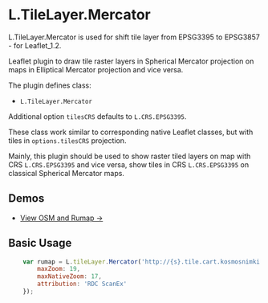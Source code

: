 # L.TileLayer.Mercator

L.TileLayer.Mercator is used for shift tile layer from EPSG3395 to EPSG3857 - for Leaflet_1.2.

Leaflet plugin to draw tile raster layers in Spherical Mercator projection on maps in Elliptical Mercator projection and vice versa.

The plugin defines class:
  * `L.TileLayer.Mercator`

Additional option `tilesCRS` defaults to `L.CRS.EPSG3395`.

These class work similar to corresponding native Leaflet classes, but with tiles in `options.tilesCRS` projection.

Mainly, this plugin should be used to show raster tiled layers on map with CRS `L.CRS.EPSG3395` and vice versa, show tiles in CRS `L.CRS.EPSG3395` on classical Spherical Mercator maps.

## Demos

- [View OSM and Rumap &rarr;](http://scanex.github.io/L.TileLayer.Mercator/index.html)

## Basic Usage

```js
    var rumap = L.tileLayer.Mercator('http://{s}.tile.cart.kosmosnimki.ru/m/{z}/{x}/{y}.png', {
        maxZoom: 19,
        maxNativeZoom: 17,
        attribution: 'RDC ScanEx'
    });
```
